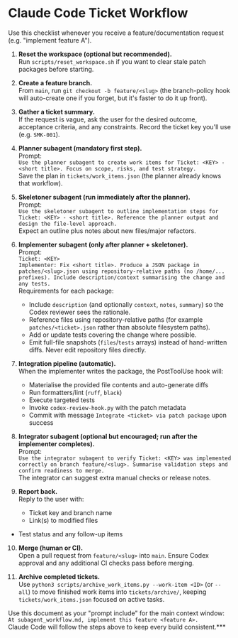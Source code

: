 # Claude Code Ticket Workflow

Use this checklist whenever you receive a feature/documentation request (e.g. "implement feature A").

1. **Reset the workspace (optional but recommended).**  
   Run `scripts/reset_workspace.sh` if you want to clear stale patch packages before starting.

2. **Create a feature branch.**  
   From `main`, run `git checkout -b feature/<slug>` (the branch-policy hook will auto-create one if you forget, but it's faster to do it up front).

3. **Gather a ticket summary.**  
   If the request is vague, ask the user for the desired outcome, acceptance criteria, and any constraints. Record the ticket key you'll use (e.g. `SMK-001`).

4. **Planner subagent (mandatory first step).**  
   Prompt:  
   `Use the planner subagent to create work items for Ticket: <KEY> - <short title>. Focus on scope, risks, and test strategy.`  
   Save the plan in `tickets/work_items.json` (the planner already knows that workflow).

5. **Skeletoner subagent (run immediately after the planner).**  
   Prompt:  
   `Use the skeletoner subagent to outline implementation steps for Ticket: <KEY> - <short title>. Reference the planner output and design the file-level approach.`  
   Expect an outline plus notes about new files/major refactors.

6. **Implementer subagent (only after planner + skeletoner).**  
   Prompt:  
   `Ticket: <KEY>`  
   `Implementer: Fix <short title>. Produce a JSON package in patches/<slug>.json using repository-relative paths (no /home/... prefixes). Include description/context summarising the change and any tests.`  
   Requirements for each package:
   - Include `description` (and optionally `context`, `notes`, `summary`) so the Codex reviewer sees the rationale.
   - Reference files using repository-relative paths (for example `patches/<ticket>.json` rather than absolute filesystem paths).
   - Add or update tests covering the change where possible.
   - Emit full-file snapshots (`files`/`tests` arrays) instead of hand-written diffs. Never edit repository files directly.

7. **Integration pipeline (automatic).**  
   When the implementer writes the package, the PostToolUse hook will:
   - Materialise the provided file contents and auto-generate diffs
   - Run formatters/lint (`ruff`, `black`)
   - Execute targeted tests
   - Invoke `codex-review-hook.py` with the patch metadata
   - Commit with message `Integrate <ticket> via patch package` upon success

8. **Integrator subagent (optional but encouraged; run after the implementer completes).**  
   Prompt:  
   `Use the integrator subagent to verify Ticket: <KEY> was implemented correctly on branch feature/<slug>. Summarise validation steps and confirm readiness to merge.`  
   The integrator can suggest extra manual checks or release notes.

9. **Report back.**  
   Reply to the user with:
   - Ticket key and branch name
   - Link(s) to modified files
  - Test status and any follow-up items

10. **Merge (human or CI).**  
    Open a pull request from `feature/<slug>` into `main`. Ensure Codex approval and any additional CI checks pass before merging.

11. **Archive completed tickets.**  
    Use `python3 scripts/archive_work_items.py --work-item <ID>` (or `--all`) to move finished work items into `tickets/archive/`, keeping `tickets/work_items.json` focused on active tasks.

Use this document as your "prompt include" for the main context window:  
`At subagent_workflow.md, implement this feature <feature A>.`  
Claude Code will follow the steps above to keep every build consistent.***
